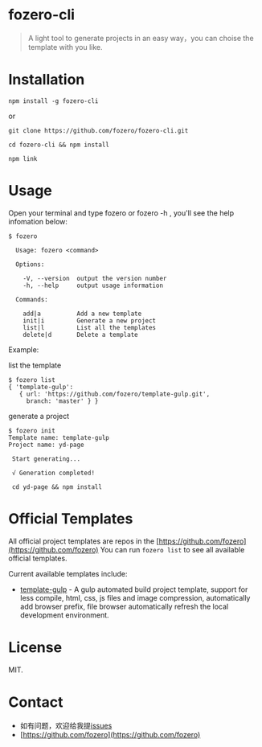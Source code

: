 # fozero-cli
> A light tool to generate projects in an easy way，you can choise the template with you like.

# Installation
```
npm install -g fozero-cli
```
or
```
git clone https://github.com/fozero/fozero-cli.git

cd fozero-cli && npm install

npm link
```

# Usage
Open your terminal and type fozero or fozero -h , you'll see the help infomation below:
```
$ fozero

  Usage: fozero <command>

  Options:

    -V, --version  output the version number
    -h, --help     output usage information

  Commands:

    add|a          Add a new template
    init|i         Generate a new project
    list|l         List all the templates
    delete|d       Delete a template
```


Example:

list the template
```
$ fozero list
{ 'template-gulp':
   { url: 'https://github.com/fozero/template-gulp.git',
     branch: 'master' } }
```

generate a project
```
$ fozero init
Template name: template-gulp
Project name: yd-page

 Start generating...

 √ Generation completed!

 cd yd-page && npm install
```


# Official Templates
All official project templates are repos in the [https://github.com/fozero](https://github.com/fozero)
You can run `fozero list` to see all available official templates.

Current available templates include:

- [template-gulp](https://github.com/fozero/template-gulp) - A gulp automated build project template, support for less compile, html, css, js files and image compression, automatically add browser prefix, file browser automatically refresh the local development environment.


# License
MIT.

# Contact
- 如有问题，欢迎给我提[issues](https://github.com/fozero/fozero-cli/issues)
- [https://github.com/fozero](https://github.com/fozero)